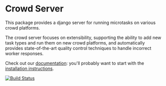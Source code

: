 Crowd Server
============

This package provides a django server for running microtasks on various
crowd platforms.

The crowd server focuses on extensibility, supporting the ability to add new
task types and run them on new crowd platforms, and automatically provides
state-of-the-art quality control techniques to handle incorrect worker
responses.

Check out our [documentation](https://amplab.github.io/ampcrowd/): you'll
probably want to start with the
[installation instructions](https://amplab.github.io/ampcrowd/install.html).

[![Build Status](https://amplab.cs.berkeley.edu/jenkins/buildStatus/icon?job=ampcrowd)](https://amplab.cs.berkeley.edu/jenkins/job/ampcrowd/)
